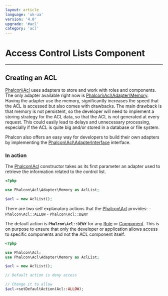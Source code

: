 ```yaml
---
layout: article
language: 'uk-ua'
version: '4.0'
upgrade: '#acl'
category: 'acl'
---
```

# Access Control Lists Component

* * *

## Creating an ACL

[Phalcon\Acl](api/Phalcon_Acl) uses adapters to store and work with roles and components. The only adapter available right now is [Phalcon\Acl\Adapter\Memory](api/Phalcon_Acl_Adapter_Memory). Having the adapter use the memory, significantly increases the speed that the ACL is accessed but also comes with drawbacks. The main drawback is that memory is not persistent, so the developer will need to implement a storing strategy for the ACL data, so that the ACL is not generated at every request. This could easily lead to delays and unnecessary processing, especially if the ACL is quite big and/or stored in a database or file system.

Phalcon also offers an easy way for developers to build their own adapters by implementing the [Phalcon\Acl\AdapterInterface](api/Phalcon_Acl_AdapterInterface) interface.

### In action

The [Phalcon\Acl](api/Phalcon_Acl) constructor takes as its first parameter an adapter used to retrieve the information related to the control list.

```php
<?php

use Phalcon\Acl\Adapter\Memory as AclList;

$acl = new AclList();
```

There are two self explanatory actions that the [Phalcon\Acl](api/Phalcon_Acl) provides: - `Phalcon\Acl::ALLOW` - `Phalcon\Acl::DENY`

The default action is **`Phalcon\Acl::DENY`** for any [Role](api/Phalcon_Acl_Role) or [Component](api/Phalcon_Acl_Component). This is on purpose to ensure that only the developer or application allows access to specific components and not the ACL component itself.

```php
<?php

use Phalcon\Acl;
use Phalcon\Acl\Adapter\Memory as AclList;

$acl = new AclList();

// Default action is deny access

// Change it to allow
$acl->setDefaultAction(Acl::ALLOW);
```